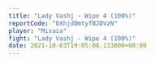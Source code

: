 ```yaml
---
title: "Lady Vashj - Wipe 4 (100%)"
reportCode: "6XhjdQmtyfBJDVzN"
player: "Misaia"
fight: "Lady Vashj - Wipe 4 (100%)"
date: 2021-10-03T19:05:08.133000+00:00
---
```

